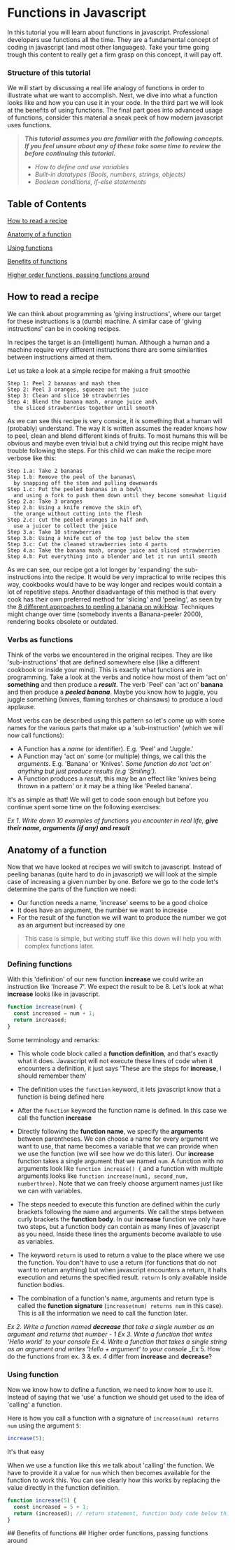 # Functions in Javascript

In this tutorial you will learn about functions in javascript. Professional developers use functions all the time. They are a fundamental concept of coding in javascript (and most other languages). Take your time going trough this content to really get a firm grasp on this concept, it will pay off.

### Structure of this tutorial
We will start by discussing a real life analogy of functions in order to illustrate what we want to accomplish. Next, we dive into what a function looks like and how you can use it in your code. In the third part we will look at the benefits of using functions. The final part goes into advanced usage of functions, consider this material a sneak peek of how modern javascript uses functions.

> _**This tutorial assumes you are familiar with the following concepts. If you feel unsure about any of these take some time to review the before continuing this tutorial.**_
> 
> - _How to define and use variables_
> - _Built-in datatypes (Bools, numbers, strings, objects)_
> - _Boolean conditions, if-else statements_

## Table of Contents  
[How to read a recipe](#recipe)  

[Anatomy of a function](#anatomy)

[Using functions](#using)

[Benefits of functions](#benefits)

[Higher order functions, passing functions around](#passing)


<a name="recipe"/>

## How to read a recipe
We can think about programming as 'giving instructions', where our target for these instructions is a (dumb) machine. 
A similar case of 'giving instructions' can be in cooking recipes. 

In recipes the target is an (intelligent) human. Although a human and a machine require very different instructions there are some similarities between instructions aimed at them.


Let us take a look at a simple recipe for making a fruit smoothie
```
Step 1: Peel 2 bananas and mash them
Step 2: Peel 3 oranges, squeeze out the juice
Step 3: Clean and slice 10 strawberries
Step 4: Blend the banana mash, orange juice and\
  the sliced strawberries together until smooth
```

As we can see this recipe is very consice, it is something that a human will (probably) understand. 
The way it is written assumes the reader knows how to peel, clean and blend different kinds of fruits. To most humans this will be obvious and maybe even trivial but a child trying out this recipe might have trouble following the steps. For this child we can make the recipe more verbose like this:

```
Step 1.a: Take 2 bananas
Step 1.b: Remove the peel of the bananas\
  by snapping off the stem and pulling downwards
Step 1.c: Put the peeled bananas in a bowl\
  and using a fork to push them down until they become somewhat liquid
Step 2.a: Take 3 oranges
Step 2.b: Using a knife remove the skin of\ 
  the orange without cutting into the flesh
Step 2.c: cut the peeled oranges in half and\
  use a juicer to collect the juice
Step 3.a: Take 10 strawberries
Step 3.b: Using a knife cut of the top just below the stem
Step 3.c: Cut the cleaned strawberries into 4 parts
Step 4.a: Take the banana mash, orange juice and sliced strawberries
Step 4.b: Put everything into a blender and let it run until smooth
```
As we can see, our recipe got a lot longer by 'expanding' the sub-instructions into the recipe. It would be very impractical to write recipes this way, cookbooks would have to be way longer and recipes would contain a lot of repetitive steps. Another disadvantage of this method is that every cook has their own preferred method for 'slicing' and 'peeling', as seen by the [8 different approaches to peeling a banana on wikiHow](https://www.wikihow.com/Peel-a-Banana). Techniques might change over time (somebody invents a Banana-peeler 2000), rendering books obsolete or outdated. 

### Verbs as functions

Think of the verbs we encountered in the original recipes. They are like 'sub-instructions' that are defined somewhere else (like a different cookbook or inside your mind). This is exactly what functions are in programming. 
Take a look at the verbs and notice how most of them 'act on' **something** and then produce a **_result_**. 
The verb 'Peel' can 'act on' **banana** and then produce a **_peeled banana_**. 
Maybe you know how to juggle, you juggle something (knives, flaming torches or chainsaws) to produce a loud applause.

Most verbs can be described using this pattern so let's come up with some names for the various parts that make up a 'sub-instruction' (which we will now call functions):

- A Function has a *name* (or identifier). E.g. 'Peel' and 'Juggle.'
- A Function may 'act on' some (or multiple) things, we call this the *arguments*. E.g. 'Banana' or 'Knives'. _Some function do not 'act on' anything but just produce results (e.g 'Smiling')._
- A Function produces a *result*, this may be an effect like 'knives being thrown in a pattern' or it may be a thing like 'Peeled banana'. 

It's as simple as that! We will get to code soon enough but before you continue spent some time on the following exercises:

_Ex 1. Write down 10 examples of functions you encounter in real life, **give their name, arguments (if any) and result**_


<a name="anatomy"/>

## Anatomy of a function
Now that we have looked at recipes we will switch to javascript. Instead of peeling bananas (quite hard to do in javascript) we will look at the simple case of increasing a given number by one. Before we go to the code let's determine the parts of the function we need:

- Our function needs a name, 'increase' seems to be a good choice
- It does have an argument, the number we want to increase
- For the result of the function we will want to produce the number we got as an argument but increased by one

> This case is simple, but writing stuff like this down will help you with complex functions later.

### Defining functions

With this 'definition' of our new function **increase** we could write an instruction like 'Increase 7'. We expect the result to be 8.
Let's look at what **increase** looks like in javascript.

```javascript
function increase(num) {
  const increased = num + 1;
  return increased;
}
```
Some terminology and remarks:
- This whole code block called a **function definition**, and that's exactly what it does. Javascript will not execute these lines of code when it encounters a definition, it just says 'These are the steps for **increase**, I should remember them'

- The definition uses the ```function``` keyword, it lets javascript know that a function is being defined here

- After the ```function``` keyword the function name is defined. In this case we call the function **increase**

- Directly following the **function name**, we specify the **arguments** between parentheses. We can choose a name for every argument we want to use, that name becomes a variable that we can provide when we use the function (we will see how we do this later). Our **increase** function takes a single argument that we named ```num```. A function with no arguments look like ```function increase() {``` and a function with multiple arguments looks like ```function increase(num1, second_num, numberthree)```. Note that we can freely choose argument names just like we can with variables.

- The steps needed to execute this function are defined within the curly brackets following the name and arguments. We call the steps between curly brackets the **function body**. In our **increase** function we only have two steps, but a function body can contain as many lines of javascript as you need. Inside these lines the arguments become available to use as variables.

- The keyword ```return``` is used to return a value to the place where we use the function. You don't have to use a return (for functions that do not want to return anything) but when javascript encounters a return, it halts execution and returns the specified result. ```return``` Is only available inside function bodies.

- The combination of a function's name, arguments and return type is called the **function signature** (```increase(num) returns num``` in this case). This is all the information we need to call the function later.

_Ex 2. Write a function named **decrease** that take a single number as an argument and returns that number - 1_
_Ex 3. Write a function that writes 'Hello world' to your console_
_Ex 4. Write a function that takes a single string as an argument and writes 'Hello + argument' to your console_
_Ex 5. How do the functions from ex. 3 & ex. 4 differ from **increase** and **decrease**?

### Using function

Now we know how to define a function, we need to know how to use it. Instead of saying that we 'use' a function we should get used to the idea of 'calling' a function. 

Here is how you call a function with a signature of ```increase(num) returns num``` using the argument ```5```:
```javascript
increase(5);
```
It's that easy


When we use a function like this we talk about 'calling' the function. We have to provide it a value for ```num``` which then becomes available for the function to work this. You can see clearly how this works by replacing the value directly in the function definition.

```javascript
function increase(5) { 
  const increased = 5 + 1;
  return (increased); // return statement, function body code below this will not be executed
}
```

<a name="benefits"/>
## Benefits of functions

<a name="passing"/>
## Higher order functions, passing functions around 
